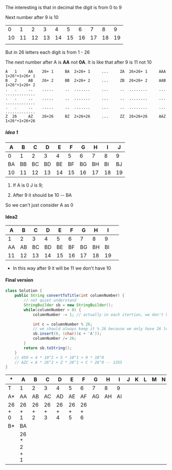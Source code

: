 The interesting is that in decimal the digit is from 0 to 9

Next number after 9 is 10

|      |      |      |      |      |      |      |      |      |      |
| ---- | ---- | ---- | ---- | ---- | ---- | ---- | ---- | ---- | ---- |
| 0    | 1    | 2    | 3    | 4    | 5    | 6    | 7    | 8    | 9    |
| 10   | 11   | 12   | 13   | 14   | 15   | 16   | 17   | 18   | 19   |
|      |      |      |      |      |      |      |      |      |      |



But in 26 letters each digit is from 1 - 26

The next number after A is **AA** not **0A**. It is like that after 9 is 11 not 10

```pseudocode
A   1     AA    26+ 1     BA  2×26+ 1     ...     ZA  26×26+ 1     AAA  1×26²+1×26+ 1
B   2     AB    26+ 2     BB  2×26+ 2     ...     ZB  26×26+ 2     AAB  1×26²+1×26+ 2
.   .     ..    .....     ..  .......     ...     ..  ........     ...  .............   
.   .     ..    .....     ..  .......     ...     ..  ........     ...  .............
.   .     ..    .....     ..  .......     ...     ..  ........     ...  .............
Z  26     AZ    26+26     BZ  2×26+26     ...     ZZ  26×26+26     AAZ  1×26²+1×26+26
```

##### Idea 1

| A    | B    | C    | D    | E    | F    | G    | H    | I    | J    |
| ---- | ---- | ---- | ---- | ---- | ---- | ---- | ---- | ---- | ---- |
| 0    | 1    | 2    | 3    | 4    | 5    | 6    | 7    | 8    | 9    |
| BA   | BB   | BC   | BD   | BE   | BF   | BG   | BH   | BI   | BJ   |
| 10   | 11   | 12   | 13   | 14   | 15   | 16   | 17   | 18   | 19   |

1. If A is 0 J is 9;

2. After 9 it should be 10 -- BA

So we can't just consider A as 0

#### Idea2

| A    | B    | C    | D    | E    | F    | G    | H    | I    |      |
| ---- | ---- | ---- | ---- | ---- | ---- | ---- | ---- | ---- | ---- |
| 1    | 2    | 3    | 4    | 5    | 6    | 7    | 8    | 9    |      |
| AA   | AB   | BC   | BD   | BE   | BF   | BG   | BH   | BI   |      |
| 11   | 12   | 13   | 14   | 15   | 16   | 17   | 18   | 19   |      |

* In this way after 9 it will be 11 we don't have 10



#### Final version

```java
class Solution {
    public String convertToTitle(int columnNumber) {
        // not quiet understand
        StringBuilder sb = new StringBuilder();
        while(columnNumber > 0) {
            columnNumber -= 1; // actually in each itertion, we don't have any 0
            
            int c = columnNumber % 26; 
            // we should always keep it % 26 because we only have 26 letters
            sb.insert(0, (char)(c + 'A'));
            columnNumber /= 26;
        }
        return sb.toString();
    }
    // 459 = 4 * 10^2 + 5 * 10^1 + 9 * 10^0
    // AZC = A * 26^2 + Z * 26^1 + C * 26^0 -- 1355
}
```

| *      | A          | B      | C      | D      | E      | F      | G    | H    | I    | J    | K    | L    | M    | N    | O    | ...  | X    | Y    | Z          |
| ------ | ---------- | ------ | ------ | ------ | ------ | ------ | ---- | ---- | ---- | ---- | ---- | ---- | ---- | ---- | ---- | ---- | ---- | ---- | ---------- |
| T      | 1          | 2      | 3      | 4      | 5      | 6      | 7    | 8    | 9    |      |      |      |      |      |      |      |      |      | 26         |
| A*     | AA         | AB     | AC     | AD     | AE     | AF     | AG   | AH   | AI   |      |      |      |      |      |      |      | AX   |      |            |
| 26 + 0 | 26 + 1     | 26 + 2 | 26 + 3 | 26 + 4 | 26 + 5 | 26 + 6 |      |      |      |      |      |      |      |      |      |      |      |      | 26 + 26    |
| B*     | BA         |        |        |        |        |        |      |      |      |      |      |      |      |      |      |      |      |      | BZ         |
|        | 26 * 2 + 1 |        |        |        |        |        |      |      |      |      |      |      |      |      |      |      |      |      | 26 * 2 + 1 |